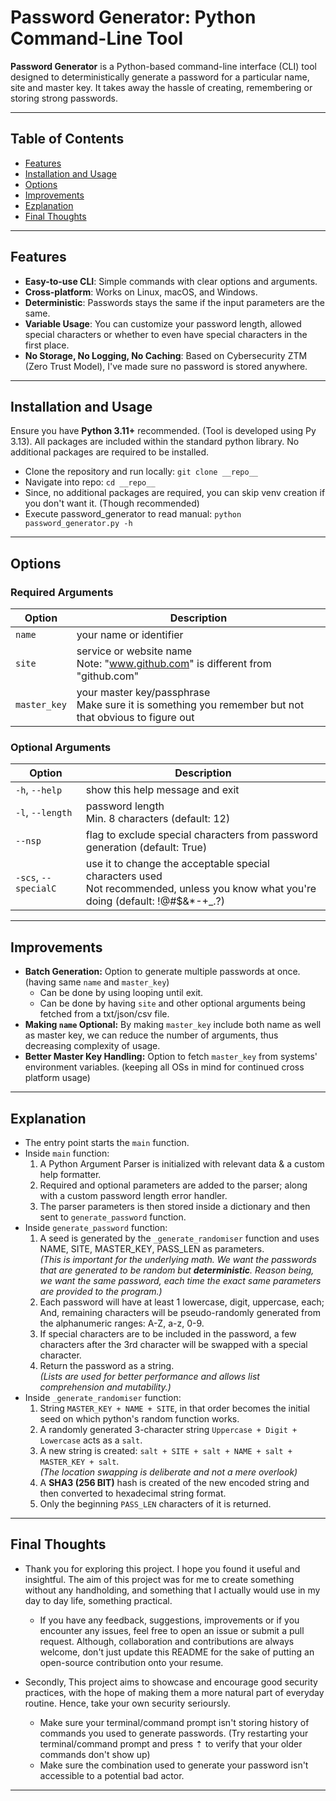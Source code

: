 # Password Generator: Python Command-Line Tool

**Password Generator** is a Python-based command-line interface (CLI) tool designed to deterministically generate a password for a particular name, site and master key. It takes away the hassle of creating, remembering or storing strong passwords.

---

## Table of Contents

- [Features](#features)
- [Installation and Usage](#installation-and-usage)
- [Options](#options)
- [Improvements](#improvements)
- [Ezplanation](#explanation)
- [Final Thoughts](#final-thoughts)

---

## Features

- **Easy-to-use CLI**: Simple commands with clear options and arguments.
- **Cross-platform**: Works on Linux, macOS, and Windows.
- **Deterministic**: Passwords stays the same if the input parameters are the same.
- **Variable Usage**: You can customize your password length, allowed special characters or whether to even have special characters in the first place.
- **No Storage, No Logging, No Caching**: Based on Cybersecurity ZTM (Zero Trust Model), I've made sure no password is stored anywhere.

---

## Installation and Usage

Ensure you have **Python 3.11+** recommended. (Tool is developed using Py 3.13). All packages are included within the standard python library. No additional packages are required to be installed.

- Clone the repository and run locally:
  ```git clone __repo__```
- Navigate into repo:
  ```cd __repo__```
- Since, no additional packages are required, you can skip venv creation if you don't want it. (Though recommended)
- Execute password_generator to read manual:
  ```python password_generator.py -h```

---

## Options

### Required Arguments

| Option | Description |
|--------|-------------|
| `name` | your name or identifier |
| `site` | service or website name<br>Note: "www.github.com" is different from "github.com" |
| `master_key` | your master key/passphrase<br>Make sure it is something you remember but not that obvious to figure out |

### Optional Arguments

| Option | Description |
|--------|-------------|
| `-h`, `--help` | show this help message and exit |
| `-l`, `--length` | password length<br>Min. 8 characters (default: 12) |
| `--nsp` | flag to exclude special characters from password generation (default: True) |
| `-scs`, `--specialC` | use it to change the acceptable special characters used<br>Not recommended, unless you know what you're doing (default: !@#$&*-+_.?) |

---

## Improvements

- **Batch Generation:** Option to generate multiple passwords at once.
 (having same `name` and `master_key`)
  - Can be done by using looping until exit.
  - Can be done by having `site` and other optional arguments being fetched from a txt/json/csv file.
- **Making `name` Optional:** By making `master_key` include both name as well as master key,
 we can reduce the number of arguments, thus decreasing complexity of usage.
- **Better Master Key Handling:** Option to fetch `master_key` from systems' environment variables.
 (keeping all OSs in mind for continued cross platform usage)

---

## Explanation

- The entry point starts the `main` function.
- Inside `main` function:
    1. A Python Argument Parser is initialized with relevant data & a custom help formatter.
    2. Required and optional parameters are added to the parser; along with a custom password length error handler.
    3. The parser parameters is then stored inside a dictionary and then sent to `generate_password` function.
- Inside `generate_password` function:
    1. A seed is generated by the `_generate_randomiser` function and uses NAME, SITE, MASTER_KEY, PASS_LEN as parameters.  
      _(This is important for the underlying math. We want the passwords that are generated to be random but **deterministic**.
      Reason being, we want the same password, each time the exact same parameters are provided to the program.)_
    2. Each password will have at least 1 lowercase, digit, uppercase, each;
      And, remaining characters will be pseudo-randomly generated from the alphanumeric ranges: A-Z, a-z, 0-9.
    3. If special characters are to be included in the password,
      a few characters after the 3rd character will be swapped with a special character.
    4. Return the password as a string.  
      _(Lists are used for better performance and allows list comprehension and mutability.)_
- Inside `_generate_randomiser` function:
    1. String `MASTER_KEY + NAME + SITE`, in that order becomes the initial seed on which python's random function works.
    2. A randomly generated 3-character string `Uppercase + Digit + Lowercase` acts as a `salt`.
    3. A new string is created: `salt + SITE + salt + NAME + salt + MASTER_KEY + salt`.  
        _(The location swapping is deliberate and not a mere overlook)_
    4. A **SHA3 (256 BIT)** hash is created of the new encoded string and then converted to hexadecimal string format.
    5. Only the beginning `PASS_LEN` characters of it is returned.

---

## Final Thoughts

- Thank you for exploring this project. I hope you found it useful and insightful. 
The aim of this project was for me to create something without any handholding, 
and something that I actually would use in my day to day life, something practical.
  - If you have any feedback, suggestions, improvements or if you encounter any issues, 
feel free to open an issue or submit a pull request. Although, collaboration and contributions are always welcome, 
don't just update this README for the sake of putting an open-source contribution onto your resume.

- Secondly, This project aims to showcase and encourage good security practices, 
with the hope of making them a more natural part of everyday routine. Hence, take your own security serioursly.
  - Make sure your terminal/command prompt isn't storing history of commands you used to generate passwords. 
  (Try restarting your terminal/command prompt and press ⇡ to verify that your older commands don't show up)
  - Make sure the combination used to generate your password isn't accessible to a potential bad actor.

---